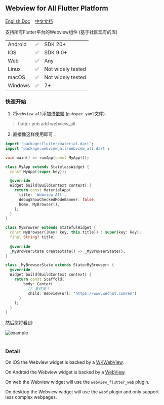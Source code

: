 ## Webview for All Flutter Platform  

[English Doc](https://github.com/moluopro/webview_all/blob/main/README.md) &nbsp;&nbsp;&nbsp;[中文文档](https://github.com/moluopro/webview_all/blob/main/README.ZH.md)  

支持所有Flutter平台的Webview组件 (基于社区现有的库)  

|          |          |          |
| -------- | -------- | -------- |
| Android  | ✅       |SDK 20+   |
| IOS      | ✅       |SDK 9.0+  |
| Web      | ✅       | Any      |
| Linux    | ✅       |Not widely tested|
| macOS    | ✅       |Not widely tested|
| Windows  | ✅       | 7+      |

### 快速开始  

1. 将`webview_all`添加进[依赖](https://pub.dev/packages/webview_all/install) (`pubspec.yaml`文件).  
> flutter pub add webview_all  

2. 直接像这样使用即可：   

```dart
import 'package:flutter/material.dart';
import 'package:webview_all/webview_all.dart';

void main() => runApp(const MyApp());

class MyApp extends StatelessWidget {
  const MyApp({super.key});

  @override
  Widget build(BuildContext context) {
    return const MaterialApp(
      title: 'Webview All',
      debugShowCheckedModeBanner: false,
      home: MyBrowser(),
    );
  }
}

class MyBrowser extends StatefulWidget {
  const MyBrowser({Key? key, this.title}) : super(key: key);
  final String? title;
  
  @override
  _MyBrowserState createState() => _MyBrowserState();
}

class _MyBrowserState extends State<MyBrowser> {
  @override
  Widget build(BuildContext context) {
    return const Scaffold(
        body: Center(
          // 看这里！  
          child: Webview(url: "https://www.wechat.com/en")
      )
    );
  }
}
```   

然后您将看到:  

![example](https://s1.ax1x.com/2023/07/24/pCOJIN4.png)  
<br>

### Detail  

On iOS the Webview widget is backed by a [WKWebView](https://developer.apple.com/documentation/webkit/wkwebview).  

On Android the Webview widget is backed by a [WebView](https://developer.android.com/reference/android/webkit/WebView).  

On web the Webview widget will use the `webview_flutter_web` plugin.   

On desktop the Webview widget will use the `webf` plugin and only support less complex webpages.  